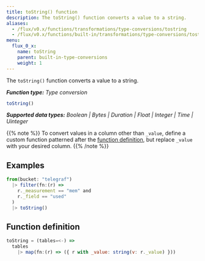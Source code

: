 ```yaml
---
title: toString() function
description: The toString() function converts a value to a string.
aliases:
  - /flux/v0.x/functions/transformations/type-conversions/tostring
  - /flux/v0.x/functions/built-in/transformations/type-conversions/tostring/
menu:
  flux_0_x:
    name: toString
    parent: built-in-type-conversions
    weight: 1
---
```


The `toString()` function converts a value to a string.

_**Function type:** Type conversion_  

```js
toString()
```

_**Supported data types:** Boolean | Bytes | Duration | Float | Integer | Time | Uinteger_

{{% note %}}
To convert values in a column other than `_value`, define a custom function
patterned after the [function definition](#function-definition),
but replace `_value` with your desired column.
{{% /note %}}

## Examples
```js
from(bucket: "telegraf")
  |> filter(fn:(r) =>
    r._measurement == "mem" and
    r._field == "used"
  )
  |> toString()
```

## Function definition
```js
toString = (tables=<-) =>
  tables
    |> map(fn:(r) => ({ r with _value: string(v: r._value) }))
```
